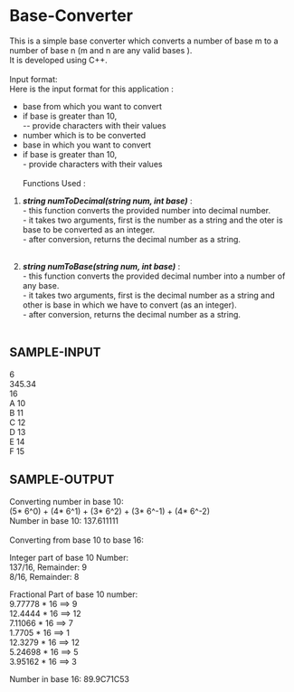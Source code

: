 # Base-Converter
This is a simple base converter which converts a number of base m to a number of base n (m and n are any valid bases ). <br>
It is developed using C++. <br>
<br>
Input format: <br>
Here is the input format for this application :
- base from which you want to convert
- if base is greater than 10, <br>
   -- provide characters with their values
- number which is to be converted
- base in which you want to convert
- if base is greater than 10, <br>
		- provide characters with their values
<br><br>
Functions Used : <br>
1. ***string numToDecimal(string num, int base)*** : <br>
		- this function converts the provided number into decimal number. <br>
		- it takes two arguments, first is the number as a string and the oter is base to be converted as an integer. <br>
		- after conversion, returns the decimal number as a string. <br> <br>

2. ***string numToBase(string num, int base)*** : <br>
		- this function converts the provided decimal number into a number of any base. <br>
		- it takes two arguments, first is the decimal number as a string and other is base in which we have to convert (as an integer). <br>
		- after conversion, returns the decimal number as a string. <br> <br>

SAMPLE-INPUT
---
6 <br>
345.34 <br>
16 <br>
A 10 <br>
B 11 <br>
C 12 <br>
D 13 <br>
E 14 <br>
F 15 <br>


SAMPLE-OUTPUT
---
Converting number in base 10: <br>
(5* 6^0) + (4* 6^1) + (3* 6^2) + (3* 6^-1) + (4* 6^-2) <br>
Number in base 10: 137.611111 <br>
<br>
Converting from base 10 to base 16:  <br>

Integer part of base 10 Number: <br>
137/16,  Remainder: 9 <br>
8/16,  Remainder: 8 <br>
 
Fractional Part of base 10 number: <br>
9.77778 * 16 ==> 9 <br>
12.4444 * 16 ==> 12 <br>
7.11066 * 16 ==> 7 <br>
1.7705 * 16 ==> 1 <br>
12.3279 * 16 ==> 12 <br>
5.24698 * 16 ==> 5 <br>
3.95162 * 16 ==> 3 <br>
 
Number in base 16: 89.9C71C53 <br>
